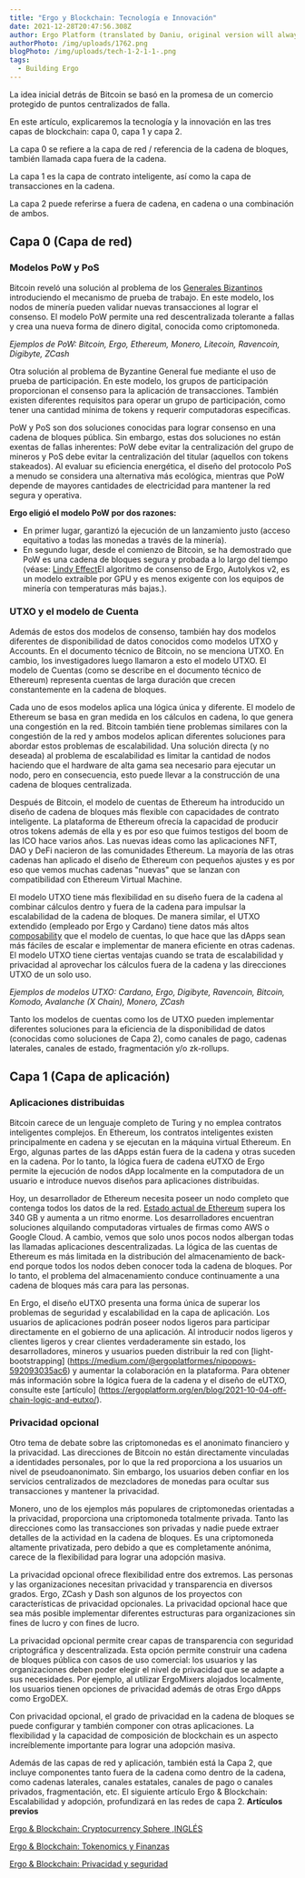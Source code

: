 ```yaml
---
title: "Ergo y Blockchain: Tecnología e Innovación"
date: 2021-12-28T20:47:56.308Z
author: Ergo Platform (translated by Daniu, original version will always prevail)
authorPhoto: /img/uploads/1762.png
blogPhoto: /img/uploads/tech-1-2-1-1-.png
tags:
  - Building Ergo
---
```

<!--StartFragment-->

La idea inicial detrás de Bitcoin se basó en la promesa de un comercio protegido de puntos centralizados de falla.

En este artículo, explicaremos la tecnología y la innovación en las tres capas de blockchain: capa 0, capa 1 y capa 2.

La capa 0 se refiere a la capa de red / referencia de la cadena de bloques, también llamada capa fuera de la cadena.

La capa 1 es la capa de contrato inteligente, así como la capa de transacciones en la cadena.

La capa 2 puede referirse a fuera de cadena, en cadena o una combinación de ambos.

## Capa 0 (Capa de red)

### Modelos PoW y PoS

Bitcoin reveló una solución al problema de los [Generales Bizantinos](https://criptomundo.com/el-problema-de-los-generales-bizantinos-una-introduccion/) introduciendo el mecanismo de prueba de trabajo. En este modelo, los nodos de minería pueden validar nuevas transacciones al lograr el consenso. El modelo PoW permite una red descentralizada tolerante a fallas y crea una nueva forma de dinero digital, conocida como criptomoneda.

*Ejemplos de PoW: Bitcoin, Ergo, Ethereum, Monero, Litecoin, Ravencoin, Digibyte, ZCash*

Otra solución al problema de Byzantine General fue mediante el uso de prueba de participación. En este modelo, los grupos de participación proporcionan el consenso para la aplicación de transacciones. También existen diferentes requisitos para operar un grupo de participación, como tener una cantidad mínima de tokens y requerir computadoras específicas.

PoW y PoS son dos soluciones conocidas para lograr consenso en una cadena de bloques pública. Sin embargo, estas dos soluciones no están exentas de fallas inherentes: PoW debe evitar la centralización del grupo de mineros y PoS debe evitar la centralización del titular (aquellos con tokens stakeados). Al evaluar su eficiencia energética, el diseño del protocolo PoS a menudo se considera una alternativa más ecológica, mientras que PoW depende de mayores cantidades de electricidad para mantener la red segura y operativa.

**Ergo eligió el modelo PoW por dos razones:**

* En primer lugar, garantizó la ejecución de un lanzamiento justo (acceso equitativo a todas las monedas a través de la minería).
* En segundo lugar, desde el comienzo de Bitcoin, se ha demostrado que PoW es una cadena de bloques segura y probada a lo largo del tiempo (véase: [Lindy Effect](https://en.wikipedia.org/wiki/Lindy_effect)El algoritmo de consenso de Ergo, Autolykos v2, es un modelo extraíble por GPU y es menos exigente con los equipos de minería con temperaturas más bajas.).

### UTXO y el modelo de Cuenta

Además de estos dos modelos de consenso, también hay dos modelos diferentes de disponibilidad de datos conocidos como modelos UTXO y Accounts. En el documento técnico de Bitcoin, no se menciona UTXO. En cambio, los investigadores luego llamaron a esto el modelo UTXO. El modelo de Cuentas (como se describe en el documento técnico de Ethereum) representa cuentas de larga duración que crecen constantemente en la cadena de bloques.

Cada uno de esos modelos aplica una lógica única y diferente. El modelo de Ethereum se basa en gran medida en los cálculos en cadena, lo que genera una congestión en la red. Bitcoin también tiene problemas similares con la congestión de la red y ambos modelos aplican diferentes soluciones para abordar estos problemas de escalabilidad. Una solución directa (y no deseada) al problema de escalabilidad es limitar la cantidad de nodos haciendo que el hardware de alta gama sea necesario para ejecutar un nodo, pero en consecuencia, esto puede llevar a la construcción de una cadena de bloques centralizada.

Después de Bitcoin, el modelo de cuentas de Ethereum ha introducido un diseño de cadena de bloques más flexible con capacidades de contrato inteligente. La plataforma de Ethereum ofrecía la capacidad de producir otros tokens además de ella y es por eso que fuimos testigos del boom de las ICO hace varios años. Las nuevas ideas como las aplicaciones NFT, DAO y DeFi nacieron de las comunidades Ethereum. La mayoría de las otras cadenas han aplicado el diseño de Ethereum con pequeños ajustes y es por eso que vemos muchas cadenas "nuevas" que se lanzan con compatibilidad con Ethereum Virtual Machine.


El modelo UTXO tiene más flexibilidad en su diseño fuera de la cadena al combinar cálculos dentro y fuera de la cadena para impulsar la escalabilidad de la cadena de bloques. De manera similar, el UTXO extendido (empleado por Ergo y Cardano) tiene datos más altos [composability](https://en.wikipedia.org/wiki/Composability) que el modelo de cuentas, lo que hace que las dApps sean más fáciles de escalar e implementar de manera eficiente en otras cadenas. El modelo UTXO tiene ciertas ventajas cuando se trata de escalabilidad y privacidad al aprovechar los cálculos fuera de la cadena y las direcciones UTXO de un solo uso.

*Ejemplos de modelos UTXO: Cardano, Ergo, Digibyte, Ravencoin, Bitcoin, Komodo, Avalanche (X Chain), Monero, ZCash*

Tanto los modelos de cuentas como los de UTXO pueden implementar diferentes soluciones para la eficiencia de la disponibilidad de datos (conocidas como soluciones de Capa 2), como canales de pago, cadenas laterales, canales de estado, fragmentación y/o zk-rollups.

## Capa 1 (Capa de aplicación)

### Aplicaciones distribuidas

Bitcoin carece de un lenguaje completo de Turing y no emplea contratos inteligentes complejos. En Ethereum, los contratos inteligentes existen principalmente en cadena y se ejecutan en la máquina virtual Ethereum. En Ergo, algunas partes de las dApps están fuera de la cadena y otras suceden en la cadena. Por lo tanto, la lógica fuera de cadena eUTXO de Ergo permite la ejecución de nodos dApp localmente en la computadora de un usuario e introduce nuevos diseños para aplicaciones distribuidas.

Hoy, un desarrollador de Ethereum necesita poseer un nodo completo que contenga todos los datos de la red. [Estado actual de Ethereum](https://etherscan.io/chartsync/chaindefault) supera los 340 GB y aumenta a un ritmo enorme. Los desarrolladores encuentran soluciones alquilando computadoras virtuales de firmas como AWS o Google Cloud. A cambio, vemos que solo unos pocos nodos albergan todas las llamadas aplicaciones descentralizadas. La lógica de las cuentas de Ethereum es más limitada en la distribución del almacenamiento de back-end porque todos los nodos deben conocer toda la cadena de bloques. Por lo tanto, el problema del almacenamiento conduce continuamente a una cadena de bloques más cara para las personas.

En Ergo, el diseño eUTXO presenta una forma única de superar los problemas de seguridad y escalabilidad en la capa de aplicación. Los usuarios de aplicaciones podrán poseer nodos ligeros para participar directamente en el gobierno de una aplicación. Al introducir nodos ligeros y clientes ligeros y crear clientes verdaderamente sin estado, los desarrolladores, mineros y usuarios pueden distribuir la red con [light-bootstrapping] (https://medium.com/@ergoplatformes/nipopows-592093035ac6) y aumentar la colaboración en la plataforma. Para obtener más información sobre la lógica fuera de la cadena y el diseño de eUTXO, consulte este [artículo] (https://ergoplatform.org/en/blog/2021-10-04-off-chain-logic-and-eutxo/).

### Privacidad opcional

Otro tema de debate sobre las criptomonedas es el anonimato financiero y la privacidad. Las direcciones de Bitcoin no están directamente vinculadas a identidades personales, por lo que la red proporciona a los usuarios un nivel de pseudoanonimato. Sin embargo, los usuarios deben confiar en los servicios centralizados de mezcladores de monedas para ocultar sus transacciones y mantener la privacidad.

Monero, uno de los ejemplos más populares de criptomonedas orientadas a la privacidad, proporciona una criptomoneda totalmente privada. Tanto las direcciones como las transacciones son privadas y nadie puede extraer detalles de la actividad en la cadena de bloques. Es una criptomoneda altamente privatizada, pero debido a que es completamente anónima, carece de la flexibilidad para lograr una adopción masiva.

La privacidad opcional ofrece flexibilidad entre dos extremos. Las personas y las organizaciones necesitan privacidad y transparencia en diversos grados. Ergo, ZCash y Dash son algunos de los proyectos con características de privacidad opcionales. La privacidad opcional hace que sea más posible implementar diferentes estructuras para organizaciones sin fines de lucro y con fines de lucro.

La privacidad opcional permite crear capas de transparencia con seguridad criptográfica y descentralizada. Esta opción permite construir una cadena de bloques pública con casos de uso comercial: los usuarios y las organizaciones deben poder elegir el nivel de privacidad que se adapte a sus necesidades. Por ejemplo, al utilizar ErgoMixers alojados localmente, los usuarios tienen opciones de privacidad además de otras Ergo dApps como ErgoDEX.

Con privacidad opcional, el grado de privacidad en la cadena de bloques se puede configurar y también componer con otras aplicaciones. La flexibilidad y la capacidad de composición de blockchain es un aspecto increíblemente importante para lograr una adopción masiva.

Además de las capas de red y aplicación, también está la Capa 2, que incluye componentes tanto fuera de la cadena como dentro de la cadena, como cadenas laterales, canales estatales, canales de pago o canales privados, fragmentación, etc. El siguiente artículo Ergo & Blockchain: Escalabilidad y adopción, profundizará en las redes de capa 2.
**Artículos previos**

[Ergo & Blockchain: Cryptocurrency Sphere ,INGLÉS](https://ergoplatform.org/en/blog/2021-10-26-ergo-blockchain-cryptocurrency-sphere/)

[Ergo & Blockchain: Tokenomics y Finanzas](https://ergoplatform.org/es/blog/2021-11-05-ergo-blockchain-tokenomics-and-finance/)

[Ergo & Blockchain: Privacidad y seguridad](https://ergoplatform.org/es/blog/2021-12-02-ergo-blockchain-privacy-and-security/)

<!--EndFragment-->